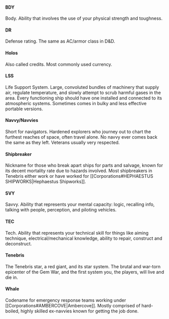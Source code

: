 
#### BDY
Body. Ability that involves the use of your physical strength and toughness.

#### DR
Defense rating. The same as AC/armor class in D&D.

#### Holos
Also called credits. Most commonly used currency.

#### LSS
Life Support System. Large, convoluted bundles of machinery that supply air, regulate temperature, and slowly attempt to scrub harmful gases in the area. Every functioning ship should have one installed and connected to its atmospheric systems. Sometimes comes in bulky and less effective portable versions.

#### Navvy/Navvies
Short for navigators. Hardened explorers who journey out to chart the furthest reaches of space, often travel alone. No navvy ever comes back the same as they left. Veterans usually very respected.

#### Shipbreaker
Nickname for those who break apart ships for parts and salvage, known for its decent mortality rate due to hazards involved. Most shipbreakers in Tenebris either work or have worked for [[Corporations#HEPHAESTUS SHIPWORKS|Hephaestus Shipworks]].

#### SVY
Savvy. Ability that represents your mental capacity: logic, recalling info, talking with people, perception, and piloting vehicles.

#### TEC
Tech. Ability that represents your technical skill for things like aiming technique, electrical/mechanical knowledge, ability to repair, construct and deconstruct.

#### Tenebris
The Tenebris star, a red giant, and its star system. The brutal and war-torn epicenter of the Gem War, and the first system you, the players, will live and die in.

#### Whale
Codename for emergency response teams working under [[Corporations#AMBERCOVE|Ambercove]]. Mostly comprised of hard-boiled, highly skilled ex-navvies known for getting the job done.

